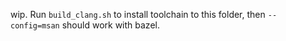 
wip. Run `build_clang.sh` to install toolchain to this folder, then `--config=msan` should work with bazel.

